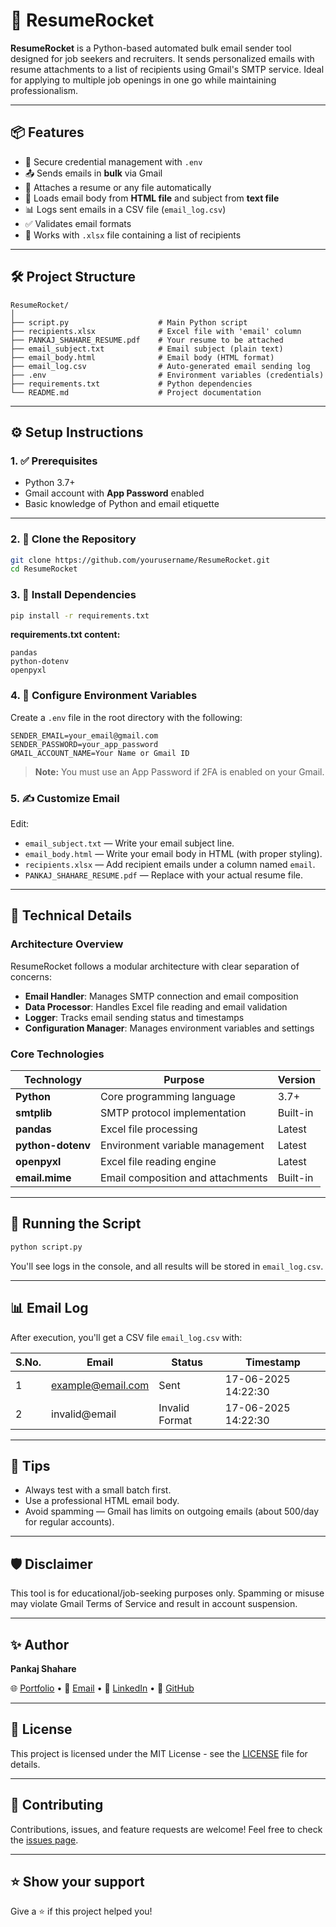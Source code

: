 # 🚀 ResumeRocket

**ResumeRocket** is a Python-based automated bulk email sender tool designed for job seekers and recruiters. It sends personalized emails with resume attachments to a list of recipients using Gmail's SMTP service. Ideal for applying to multiple job openings in one go while maintaining professionalism.

---

## 📦 Features

* 🔐 Secure credential management with `.env`
* 📤 Sends emails in **bulk** via Gmail
* 📌 Attaches a resume or any file automatically
* 📧 Loads email body from **HTML file** and subject from **text file**
* 📊 Logs sent emails in a CSV file (`email_log.csv`)
* ✅ Validates email formats
* 📁 Works with `.xlsx` file containing a list of recipients

---

## 🛠️ Project Structure

```
ResumeRocket/
│
├── script.py                    # Main Python script
├── recipients.xlsx              # Excel file with 'email' column
├── PANKAJ_SHAHARE_RESUME.pdf    # Your resume to be attached
├── email_subject.txt            # Email subject (plain text)
├── email_body.html              # Email body (HTML format)
├── email_log.csv                # Auto-generated email sending log
├── .env                         # Environment variables (credentials)
├── requirements.txt             # Python dependencies
└── README.md                    # Project documentation
```

---

## ⚙️ Setup Instructions

### 1. ✅ Prerequisites

* Python 3.7+
* Gmail account with **App Password** enabled
* Basic knowledge of Python and email etiquette

---

### 2. 📁 Clone the Repository

```bash
git clone https://github.com/yourusername/ResumeRocket.git
cd ResumeRocket
```

### 3. 🧪 Install Dependencies

```bash
pip install -r requirements.txt
```

**requirements.txt content:**

```
pandas
python-dotenv
openpyxl
```

### 4. 🔐 Configure Environment Variables

Create a `.env` file in the root directory with the following:

```env
SENDER_EMAIL=your_email@gmail.com
SENDER_PASSWORD=your_app_password
GMAIL_ACCOUNT_NAME=Your Name or Gmail ID
```

> **Note:** You must use an App Password if 2FA is enabled on your Gmail.

### 5. ✍️ Customize Email

Edit:

* `email_subject.txt` — Write your email subject line.
* `email_body.html` — Write your email body in HTML (with proper styling).
* `recipients.xlsx` — Add recipient emails under a column named `email`.
* `PANKAJ_SHAHARE_RESUME.pdf` — Replace with your actual resume file.

---

## 🔧 Technical Details

### Architecture Overview

ResumeRocket follows a modular architecture with clear separation of concerns:

* **Email Handler**: Manages SMTP connection and email composition
* **Data Processor**: Handles Excel file reading and email validation
* **Logger**: Tracks email sending status and timestamps
* **Configuration Manager**: Manages environment variables and settings

### Core Technologies

| Technology        | Purpose                           | Version  |
| ----------------- | --------------------------------- | -------- |
| **Python**        | Core programming language         | 3.7+     |
| **smtplib**       | SMTP protocol implementation      | Built-in |
| **pandas**        | Excel file processing             | Latest   |
| **python-dotenv** | Environment variable management   | Latest   |
| **openpyxl**      | Excel file reading engine         | Latest   |
| **email.mime**    | Email composition and attachments | Built-in |

---

## 🚀 Running the Script

```bash
python script.py
```

You'll see logs in the console, and all results will be stored in `email_log.csv`.

---

## 📊 Email Log

After execution, you'll get a CSV file `email_log.csv` with:

| S.No. | Email                                         | Status         | Timestamp           |
| ----- | --------------------------------------------- | -------------- | ------------------- |
| 1     | [example@email.com](mailto:example@email.com) | Sent           | 17-06-2025 14:22:30 |
| 2     | invalid\@email                                | Invalid Format | 17-06-2025 14:22:30 |

---

## 🧠 Tips

* Always test with a small batch first.
* Use a professional HTML email body.
* Avoid spamming — Gmail has limits on outgoing emails (about 500/day for regular accounts).

---

## 🛡️ Disclaimer

This tool is for educational/job-seeking purposes only. Spamming or misuse may violate Gmail Terms of Service and result in account suspension.

---

## ✨ Author

**Pankaj Shahare**

🌐 [Portfolio](https://your-portfolio-link.com) • 📧 [Email](mailto:your-email@gmail.com) • 💼 [LinkedIn](https://linkedin.com/in/your-profile) • 🐙 [GitHub](https://github.com/your-username)

---

## 📄 License

This project is licensed under the MIT License - see the [LICENSE](LICENSE) file for details.

---

## 🤝 Contributing

Contributions, issues, and feature requests are welcome! Feel free to check the [issues page](https://github.com/yourusername/ResumeRocket/issues).

---

## ⭐ Show your support

Give a ⭐️ if this project helped you!
